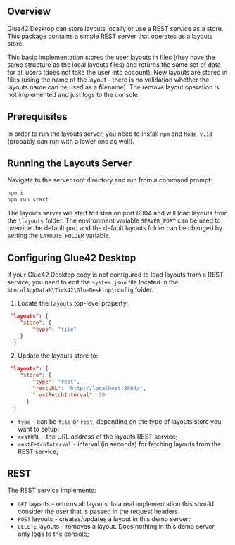 ## Overview

Glue42 Desktop can store layouts locally or use a REST service as a store. This package contains a simple REST server that operates as a layouts store. 

This basic implementation stores the user layouts in files (they have the same structure as the local layouts files) and returns the same set of data for all users (does not take the user into account). New layouts are stored in files (using the name of the layout - there is no validation whether the layouts name can be used as a filename). The remove layout operation is not implemented and just logs to the console.

## Prerequisites

In order to run the layouts server, you need to install `npm` and `Node v.10` (probably can run with a lower one as well).

## Running the Layouts Server

Navigate to the server root directory and run from a command prompt:

```cmd
npm i
npm run start
```

The layouts server will start to listen on port 8004 and will load layouts from the `\layouts` folder. The environment variable `SERVER_PORT` can be used to override the default port and the default layouts folder can be changed by setting the `LAYOUTS_FOLDER` variable.

## Configuring Glue42 Desktop

If your Glue42 Desktop copy is not configured to load layouts from a REST service, you need to edit the `system.json` file located in the `%LocalAppData%\Tick42\GlueDesktop\config` folder.

1.  Locate the `layouts` top-level property:

```json
 "layouts": {
    "store": {
        "type": "file"
    }
  }
```

2. Update the layouts store to:

```json
 "layouts": {
    "store": {
        "type": "rest",
        "restURL": "http://localhost:8004/",
        "restFetchInterval": 20
      }
  } 
```

* `type` - can be `file` or `rest`, depending on the type of layouts store you want to setup;
* `restURL` - the URL address of the layouts REST service;
* `restFetchInterval` - interval (in seconds) for fetching layouts from the REST service;

## REST

The REST service implements:

* `GET` layouts - returns all layouts. In a real implementation this should consider the user that is passed in the request headers.
* `POST` layouts - creates/updates a layout in this demo server; 
* `DELETE` layouts - removes a layout. Does nothing in this demo server, only logs to the console;
